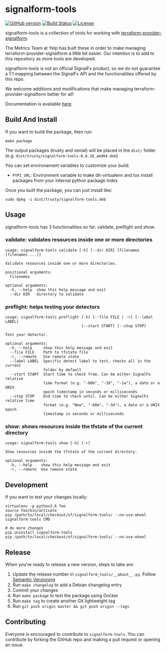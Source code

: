 # signalform-tools

[![GitHub version](TODO)](TODO)
[![Build Status](https://travis-ci.org/Yelp/signalform-tools.svg?branch=master)](https://travis-ci.org/Yelp/signalform-tools)
[![License](https://img.shields.io/badge/License-Apache%202.0-blue.svg)](https://opensource.org/licenses/Apache-2.0)

signalform-tools is a collection of tools for working with [terraform-provider-signalform](https://github.com/Yelp/terraform-provider-signalform).

The Metrics Team at Yelp has built these in order to make managing terraform-provider-signalform a little bit easier. Our intention is to add to this repository as more tools are developed.

signalform-tools is not an official SignalFx product, so we do not guarantee a 1:1 mapping between the SignalFx API and the functionalities offered by this repo.

We welcome additions and modifications that make managing terraform-provider-signalform better for all!

Documentation is available [here](https://yelp.github.io/signalform-tools/).


## Build And Install

If you want to build the package, then run:
```shell
make package
```

The output packages (trusty and xenial) will be placed in the `dist/` folder (e.g. `dist/trusty/signalform-tools-0.0.10_amd64.deb`)

You can set environament variables to customize your build:

* `PYPI_URL`: Environment variable to make dh-virtualenv and tox install packages from your internal python package index

Once you built the package, you can just install like:
```shell
sudo dpkg -i dist/trusty/signalform-tools.deb
```

## Usage

signalform-tools has 3 functionalities so far: validate, preflight and show.

### validate: validates resources inside one or more directories
```
usage: signalform-tools validate [-h] [--dir DIR] [filenames [filenames ...]]

Validate resources inside one or more directories.

positional arguments:
  filenames

optional arguments:
  -h, --help  show this help message and exit
  --dir DIR   directory to validate
```

### preflight: helps testing your detectors
```
usage: signalform-tools preflight [-h] [--file FILE | -r] [--label LABEL]
                                  [--start START] [--stop STOP]

Test your detector.

optional arguments:
  -h, --help     show this help message and exit
  --file FILE    Path to tfstate file
  -r, --remote   Use remote state
  --label LABEL  Specific detect label to test, checks all in the current
                 folder by default
  --start START  Start time to check from. Can be either SignalFx relative
                 time format (e.g. "-60m", "-3d", "-1w"), a date or a UNIX
                 epoch timestamp in seconds or milliseconds
  --stop STOP    End time to check until. Can be either SignalFx relative time
                 format (e.g. "Now", "-60m", "-3d"), a date or a UNIX epoch
                 timestamp in seconds or milliseconds
```

### show: shows resources inside the tfstate of the current directory
```
usage: signalform-tools show [-h] [-r]

Show resources inside the tfstate of the current directory.

optional arguments:
  -h, --help    show this help message and exit
  -r, --remote  Use remote state
```

## Development

If you want to test your changes locally:
```shell
virtualenv -p python3.6 foo
source foo/bin/activate
pip /path/to/local/checkout/of/signalform-tools/ --no-use-wheel
signalform-tools CMD

# do more changes
pip uninstall signalform-tools
pip /path/to/local/checkout/of/signalform-tools/ --no-use-wheel
```

## Release

When you're ready to release a new version, steps to take are:

1. Update the release number in `signalform_tools/__about__.py`. Follow [Semantic Versioning](http://semver.org/)
1. Run `make changelog` to add a Debian changelog entry
1. Commit your changes
1. Run `make package` to test the package using Docker
1. Run `make tag` to create another Git lightweight tag
1. Run `git push origin master && git push origin --tags`

## Contributing
Everyone is encouraged to contribute to `signalform-tools`. You can contribute by forking the GitHub repo and making a pull request or opening an issue.

